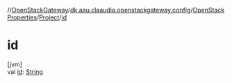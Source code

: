 //[OpenStackGateway](../../../../index.md)/[dk.aau.claaudia.openstackgateway.config](../../index.md)/[OpenStackProperties](../index.md)/[Project](index.md)/[id](id.md)

# id

[jvm]\
val [id](id.md): [String](https://kotlinlang.org/api/latest/jvm/stdlib/kotlin/-string/index.html)
